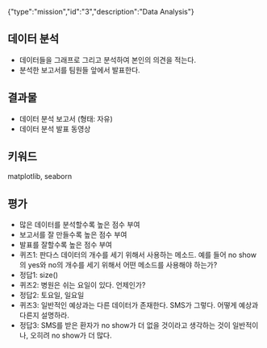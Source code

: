 {"type":"mission","id":"3","description":"Data Analysis"}
## 데이터 분석
* 데이터들을 그래프로 그리고 분석하여 본인의 의견을 적는다.
* 분석한 보고서를 팀원들 앞에서 발표한다.

## 결과물
* 데이터 분석 보고서 (형태: 자유)
* 데이터 분석 발표 동영상

## 키워드
matplotlib, seaborn

## 평가
* 많은 데이터를 분석할수록 높은 점수 부여
* 보고서를 잘 만들수록 높은 점수 부여
* 발표를 잘할수록 높은 점수 부여
* 퀴즈1: 판다스 데이터의 개수를 세기 위해서 사용하는 메소드. 예를 들어 no show의 yes와 no의 개수를 세기 위해서 어떤 메소드를 사용해야 하는가?
* 정답1: size()
* 퀴즈2: 병원은 쉬는 요일이 있다. 언제인가?
* 정답2: 토요일, 일요일
* 퀴즈3: 일반적인 예상과는 다른 데이터가 존재한다. SMS가 그렇다. 어떻게 예상과 다른지 설명하라.
* 정답3: SMS를 받은 환자가 no show가 더 없을 것이라고 생각하는 것이 일반적이나, 오히려 no show가 더 많다.
